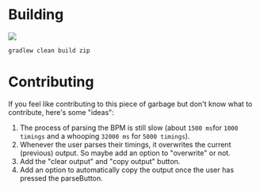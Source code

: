 # Building
![](https://api.travis-ci.org/Privisus/ToBPM.svg?branch=master)

`gradlew clean build zip`  

# Contributing

If you feel like contributing to this piece of garbage but don't know what to contribute, here's some "ideas":

1. The process of parsing the BPM is still slow (about `1500 ms`for `1000 timings` and a whooping `32000 ms` for `5000 timings`).
2. Whenever the user parses their timings, it overwrites the current (previous) output. So maybe add an option to "overwrite" or not.
3. Add the "clear output" and "copy output" button.
4. Add an option to automatically copy the output once the user has pressed the parseButton.